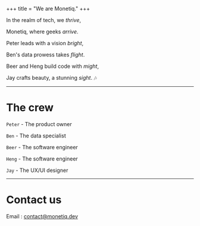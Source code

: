 +++
title = "We are Monetiq."
+++

In the realm of tech, we *thrive*,

Monetiq, where geeks *arrive*.

Peter leads with a vision *bright*,

Ben's data prowess takes *flight*.

Beer and Heng build code with *might*,

Jay crafts beauty, a stunning *sight*. 🎶

---

# The crew

`Peter` - The product owner

`Ben` - The data specialist

`Beer` - The software engineer

`Heng` - The software engineer

`Jay` - The UX/UI designer

---

# Contact us

Email : [contact@monetiq.dev](contact@monetiq.dev)
